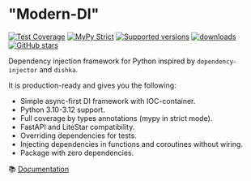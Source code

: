 "Modern-DI"
==
[![Test Coverage](https://codecov.io/gh/modern-python/modern-di/branch/main/graph/badge.svg)](https://codecov.io/gh/modern-python/modern-di)
[![MyPy Strict](https://img.shields.io/badge/mypy-strict-blue)](https://mypy.readthedocs.io/en/stable/getting_started.html#strict-mode-and-configuration)
[![Supported versions](https://img.shields.io/pypi/pyversions/modern-di.svg)](https://pypi.python.org/pypi/modern-di)
[![downloads](https://img.shields.io/pypi/dm/modern-di.svg)](https://pypistats.org/packages/modern-di)
[![GitHub stars](https://img.shields.io/github/stars/modern-python/modern-di)](https://github.com/modern-python/modern-di/stargazers)

Dependency injection framework for Python inspired by `dependency-injector` and `dishka`.

It is production-ready and gives you the following:
- Simple async-first DI framework with IOC-container.
- Python 3.10-3.12 support.
- Full coverage by types annotations (mypy in strict mode).
- FastAPI and LiteStar compatibility.
- Overriding dependencies for tests.
- Injecting dependencies in functions and coroutines without wiring.
- Package with zero dependencies.

📚 [Documentation](https://modern-di.readthedocs.io)
